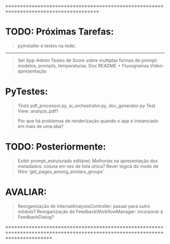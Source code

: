 ======================================================================================
# TODO: Próximas Tarefas:
> pyinstaller e testes na rede;
------------------
> Set App-Admin
> Testes de Score sobre multiplas formas de prompt: modelos, prompts, temperaturas.
> Doc README + Fluxogramas
> Vídeo-apresentação

# PyTestes:
> Tests pdf_processor.py, ai_orchestrator.py, doc_generator.py
> Test  View: analyze_pdf1

> Por que há problemas de renderização quando o app é instanciado em mais de uma aba?

# TODO: Posteriormente: 
> Exibir prompt_estruturado editável;
> Melhorias na apresentação dos metadados: coluna em vez de lista única?
> Rever lógica do modo de filtro 'get_pages_among_similars_groups'

# AVALIAR:
> Reorganização de InternalAnalysisController: passar para outro módulo?
> Reorganização de FeedbackWorkflowManager: incorporar à FeedbackDialog?

============================================================================================================================
